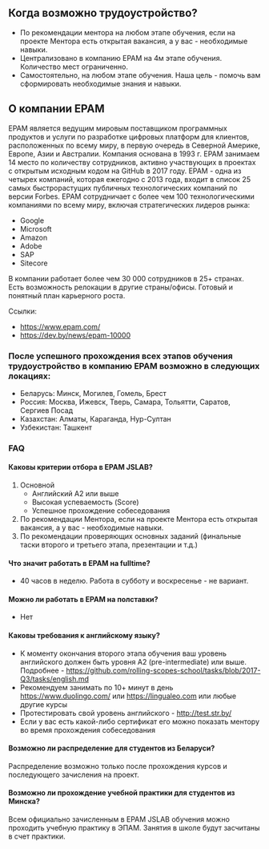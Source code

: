 ## Когда возможно трудоустройство?
   * По рекомендации ментора на любом этапе обучения, если на проекте Ментора есть открытая вакансия, а у вас - необходимые навыки.
   * Централизовано в компанию EPAM на 4м этапе обучения. Количество мест ограниченно.
   * Самостоятельно, на любом этапе обучения. Наша цель - помочь вам сформировать необходимые знания и навыки.

## О компании EPAM
EPAM является ведущим мировым поставщиком программных продуктов и услуги по разработке цифровых платформ для клиентов, расположенных по всему миру, в первую очередь в Северной Америке, Европе, Азии и Австралии.
Компания основана в 1993 г.
EPAM занимаем 14 место по количеству сотрудников, активно участвующих в проектах с открытым исходным кодом на GitHub в 2017 году.
EPAM - одна из четырех компаний, которая ежегодно с 2013 года, входит в список 25 самых быстрорастущих публичных технологических компаний по версии Forbes.
EPAM сотрудничает с более чем 100 технологическими компаниями по всему миру, включая стратегических лидеров рынка:
- Google
- Microsoft
- Amazon
- Adobe
- SAP
- Sitecore

В компании работает более чем 30 000 сотрудников в 25+ странах. Есть возможность релокации в другие страны/офисы.
Готовый и понятный план карьерного роста.

Ссылки:
- https://www.epam.com/
- https://dev.by/news/epam-10000

### После успешного прохождения всех этапов обучения трудоустройство в компанию EPAM возможно в следующих локациях:
- Беларусь: Минск, Могилев, Гомель, Брест
- Россия: Москва, Ижевск, Тверь, Самара, Тольятти, Саратов, Сергиев Посад
- Казахстан: Алматы, Караганда, Нур-Султан
- Узбекистан: Ташкент

### FAQ
#### Каковы критерии отбора в EPAM JSLAB?
   1. Основной 
      - Английский А2 или выше
      - Высокая успеваемость (Score)
      - Успешное прохождение собеседования
   2. По рекомендации Ментора, если на проекте Ментора есть открытая вакансия, а у вас - необходимые навыки.
   3. По рекомендации проверяющих основных заданий (финальные таски второго и третьего этапа, презентации и т.д.)

#### Что значит работать в EPAM на fulltime?  
   - 40 часов в неделю. Работа в субботу и воскресенье - не вариант.

#### Можно ли работать в EPAM на полставки?
- Нет

#### Каковы требования к английскому языку? 
- К моменту окончания второго этапа обучения ваш уровень английского должен быть уровня A2 (pre-intermediate) или выше. Подробнее - https://github.com/rolling-scopes-school/tasks/blob/2017-Q3/tasks/english.md
- Рекомендуем занимать по 10+ минут в день https://www.duolingo.com/ или https://lingualeo.com или любые другие курсы
- Протестировать свой уровень английского - http://test.str.by/
- Если у вас есть какой-либо сертификат его можно показать ментору во время прохождения собеседования
 
#### Возможно ли распределение для студентов из Беларуси?
Распределение возможно только после прохождения курсов и последующего зачисления на проект.

#### Возможно ли прохождение учебной практики для студентов из Минска? 
Всем официально зачисленным в EPAM JSLAB обучения можно проходить учебную практику в ЭПАМ. Занятия в школе будут засчитаны в счет практики.
   
